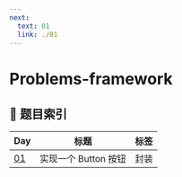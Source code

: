 ```yaml
---
next:
  text: 01
  link: ./01
---
```


# Problems-framework

## 📑 题目索引

| Day        | 标题                 | 标签 |
| ---------- | -------------------- | ---- |
| [01](./01) | 实现一个 Button 按钮 | 封装 |
